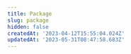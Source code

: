 ```yaml
---
title: Package
slug: package
hidden: false
createdAt: '2023-04-12T15:55:04.024Z'
updatedAt: '2023-05-31T08:47:58.683Z'
---
```

